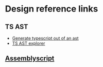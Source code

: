 # Design reference links

## TS AST

- [Generate typescript out of an ast](https://github.com/Microsoft/TypeScript/wiki/Using-the-Compiler-API#creating-and-printing-a-typescript-ast)
- [TS AST explorer](https://ts-ast-viewer.com/#code/C4TwDgpgBAHgPCANFAXgPigXiiAUL0SKAIzgGMNsBvXKOqAEwC5ZzkLcBffAGwmCgBDFqQB2AVwC2xCACdKUKoxYAWTgG4gA)

## [Assemblyscript](https://www.assemblyscript.org/introduction.html)

